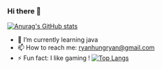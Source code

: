 ### Hi there 👋
[![Anurag's GitHub stats](https://github-readme-stats.vercel.app/api?username=ryannewcomer)](https://github.com/anuraghazra/github-readme-stats)

- 🌱 I’m currently learning java
- 📫 How to reach me: ryanhungryan@gmail.com
- ⚡ Fun fact: I like gaming !
[![Top Langs](https://github-readme-stats.vercel.app/api/top-langs/?username=ryannewcomer)](https://github.com/anuraghazra/github-readme-stats)
